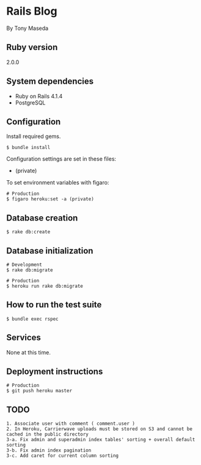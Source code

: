 # Rails Blog

By Tony Maseda

## Ruby version

2.0.0

## System dependencies

* Ruby on Rails 4.1.4
* PostgreSQL

## Configuration

Install required gems.
```
$ bundle install
```

Configuration settings are set in these files:
* (private)

To set environment variables with figaro:
```
# Production
$ figaro heroku:set -a (private)
```

## Database creation

```
$ rake db:create
```

## Database initialization

```
# Development
$ rake db:migrate

# Production
$ heroku run rake db:migrate
```

## How to run the test suite

```
$ bundle exec rspec
```

## Services

None at this time.

## Deployment instructions

```
# Production
$ git push heroku master
```

## TODO

```
1. Associate user with comment ( comment.user )
2. In Heroku, Carrierwave uploads must be stored on S3 and cannot be cached in the public directory
3-a. Fix admin and superadmin index tables' sorting + overall default sorting
3-b. Fix admin index pagination
3-c. Add caret for current column sorting
```
